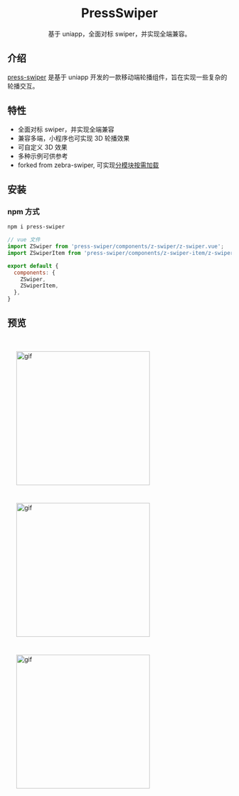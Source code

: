 <!-- <p align="center">
	<img alt="logo" src="https://assets-1256020106.cos.ap-beijing.myqcloud.com/zebra-swiper/logo.png" width="220" style="margin-bottom: 10px;">
</p> -->

<h1 align="center">PressSwiper</h1>

<p align="center">基于 uniapp，全面对标 swiper，并实现全端兼容。</p>

<!-- <p align="center">
	🔥 <a href="https://swiper.zebraui.com/">文档网站</a>
	&nbsp;
	&nbsp;
	🚀 <a href="https://zebraui.com/" target="_blank">zebraUI组件库</a>
</p> -->

## 介绍

[press-swiper](https://novlan1.github.io/press-swiper/) 是基于 uniapp 开发的一款移动端轮播组件，旨在实现一些复杂的轮播交互。

## 特性

- 全面对标 swiper，并实现全端兼容
- 兼容多端，小程序也可实现 3D 轮播效果
- 可自定义 3D 效果
- 多种示例可供参考
- forked from zebra-swiper, 可实现[分模块按需加载](https://novlan1.github.io/press-swiper/guide/press-swiper-plus/)

## 安装

### npm 方式

```bash
npm i press-swiper
```

```js
// vue 文件
import ZSwiper from 'press-swiper/components/z-swiper/z-swiper.vue';
import ZSwiperItem from 'press-swiper/components/z-swiper-item/z-swiper-item.vue';

export default {
  components: {
    ZSwiper,
    ZSwiperItem,
  },
}
```


<!-- ## 手机预览

<div>
	<img alt="wx" src="https://assets-1256020106.cos.ap-beijing.myqcloud.com/zebra-swiper/wx.jpg" width="200" />
	<img alt="ali" src="https://assets-1256020106.cos.ap-beijing.myqcloud.com/zebra-swiper/ali.jpg" width="200" />
	<img alt="h5" src="https://assets-1256020106.cos.ap-beijing.myqcloud.com/zebra-swiper/h5.png" width="200" />
</div> -->

## 预览

<div style="display:flex;flex-wrap:wrap;margin-top:30px;">
 <img alt="gif" src="https://assets-1256020106.file.myqcloud.com/zebra-swiper/show/total1.gif" width="300" style="margin:20px;" />
 <img alt="gif" src="https://assets-1256020106.file.myqcloud.com/zebra-swiper/show/total2.gif" width="300" style="margin:20px;" />
 <img alt="gif" src="https://assets-1256020106.file.myqcloud.com/zebra-swiper/show/total3.gif" width="300" style="margin:20px;" />
</div>

<!-- ## 群

QQ 群：947159437

![image](https://assets-1256020106.cos.ap-beijing.myqcloud.com/zebra-swiper/zebra-swiper-group-code.png) -->
